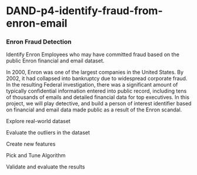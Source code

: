 # DAND-p4-identify-fraud-from-enron-email

### Enron Fraud Detection

Identify Enron Employees who may have committed fraud based on the public Enron financial and email dataset.

In 2000, Enron was one of the largest companies in the United States. By 2002, it had collapsed into bankruptcy due to widespread corporate fraud. In the resulting Federal investigation, there was a significant amount of typically confidential information entered into public record, including tens of thousands of emails and detailed financial data for top executives. In this project, we will play detective, and build a person of interest identifier based on financial and email data made public as a result of the Enron scandal.

Explore real-world dataset

Evaluate the outliers in the dataset

Create new features

Pick and Tune Algorithm

Validate and evaluate the results
